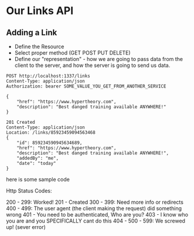 # Our Links API

## Adding a Link

- Define the Resource
- Select proper method (GET POST PUT DELETE)
- Define our "representation" - how we are going to pass data from the client to the server, and how the server is going to send us data.

```http
POST http://localhost:1337/links
Content-Type: application/json
Authorization: bearer SOME_VALUE_YOU_GET_FROM_ANOTHER_SERVICE

{
    "href": "https://www.hypertheory.com",
    "description": "Best danged training available ANYWHERE!"
}
```

```http
201 Created
Content-Type: application/json
Location: /links/85923459094563468
{
    "id": 859234590945634689,
    "href": "https://www.hypertheory.com",
    "description": "Best danged training available ANYWHERE!",
    "addedBy": "me",
    "date": "today"
}

```

here is some sample code

Http Status Codes:

200 - 299: Worked!
    201 - Created
300 - 399: Need more info or redirects
400 - 499: The user agent (the client making the request) did something wrong
    401 - You need to be authenticated, Who are you?
    403 - I know who you are and you SPECIFICALLY cant do this
    404 - 
500 - 599: We screwed up! (sever error)